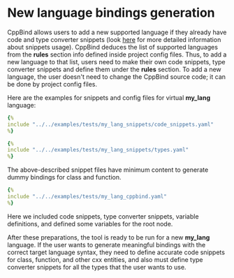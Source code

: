 # New language bindings generation

CppBind allows users to add a new supported language if they already
have code and type converter snippets (look
[here](../04_advanced_features/01_snippets.md)
for more detailed information about snippets usage). CppBind deduces the
list of supported languages from the **rules** section info defined
inside project config files. Thus, to add a new language to that list,
users need to make their own code snippets, type converter snippets and
define them under the **rules** section. To add a new language, the user
doesn't need to change the CppBind source code; it can be done by
project config files.

Here are the examples for snippets and config files for virtual
**my_lang** language:

~~~Yaml
{% 
include "../../examples/tests/my_lang_snippets/code_snippets.yaml"
%} 
~~~

~~~Yaml
{% 
include "../../examples/tests/my_lang_snippets/types.yaml"
%} 
~~~

The above-described snippet files have minimum content to generate dummy
bindings for class and function.

~~~Yaml
{% 
include "../../examples/tests/my_lang_cppbind.yaml"
%} 
~~~

Here we included code snippets, type converter snippets, variable
definitions, and defined some variables for the root node.

After these preparations, the tool is ready to be run for a new
**my_lang** language. If the user wants to generate meaningful bindings
with the correct target language syntax, they need to define accurate
code snippets for class, function, and other cxx entities, and also must
define type converter snippets for all the types that the user wants to
use.

